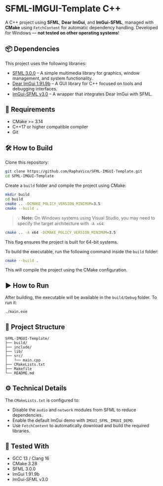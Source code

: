 # SFML-IMGUI-Template C++

A C++ project using **SFML**, **Dear ImGui**, and **ImGui-SFML**, managed with **CMake** using `FetchContent` for automatic dependency handling. Developed for Windows — **not tested on other operating systems**!

## 📦 Dependencies

This project uses the following libraries:

- [SFML 3.0.0](https://github.com/SFML/SFML) – A simple multimedia library for graphics, window management, and system functionality.
- [Dear ImGui 1.91.9b](https://github.com/ocornut/imgui) – A GUI library for C++ focused on tools and debugging interfaces.
- [ImGui-SFML v3.0](https://github.com/SFML/imgui-sfml) – A wrapper that integrates Dear ImGui with SFML.

## 🔧 Requirements

- CMake >= 3.14
- C++17 or higher compatible compiler
- Git

## 🛠️ How to Build

Clone this repository:

```bash
git clone https://github.com/RaphaVico/SFML-IMGUI-Template.git
cd SFML-IMGUI-Template
```

Create a `build` folder and compile the project using CMake:

```bash
mkdir build
cd build
cmake .. -DCMAKE_POLICY_VERSION_MINIMUM=3.5
cmake --build .
```

> 💡 **Note:** On Windows systems using Visual Studio, you may need to specify the target architecture with `-A x64`:

```bash
cmake .. -A x64 -DCMAKE_POLICY_VERSION_MINIMUM=3.5
```

This flag ensures the project is built for 64-bit systems.

To build the executable, run the following command inside the `build` folder:

```bash
cmake --build .
```

This will compile the project using the CMake configuration.

## ▶️ How to Run

After building, the executable will be available in the `build/Debug` folder. To run it:

```bash
./main.exe
```

## 📁 Project Structure

```
SFML-IMGUI-Template/
├── build/
├── include/
├── lib/
├── src/
│   └── main.cpp
├── CMakeLists.txt
├── Makefile
└── README.md
```

## ⚙️ Technical Details

The `CMakeLists.txt` is configured to:

- Disable the `audio` and `network` modules from SFML to reduce dependencies.
- Enable the default ImGui demo with `IMGUI_SFML_IMGUI_DEMO`.
- Use `FetchContent` to automatically download and build the required libraries.

## 🧪 Tested With

- GCC 13 / Clang 16
- CMake 3.28
- SFML 3.0.0
- ImGui 1.91.9b
- ImGui-SFML v3.0
